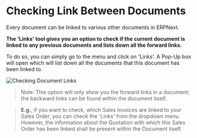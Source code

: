 <!-- add-breadcrumbs -->
# Checking Link Between Documents

Every document can be linked to various other documents in ERPNext.

**The 'Links' tool gives you an option to check if the current document is linked to any previous documents and lists down all the forward links.**

To do so, you can simply go to the menu and click on 'Links'. A Pop-Up box will open which will list down all the documents that this document has been linked to.

![Checking Document Links](/docs/assets/img/using-erpnext/using-document-links-1.gif)

> Note: This option will only show you the forward links in a document; the backward links can be found within the document itself. 

> **E.g.**, if you want to check, which Sales Invoices are linked to your Sales Order, you can check the 'Links' from the dropdown menu. However, the information about the Quotation with which this Sales Order has been linked shall be present within the Document itself.


<!-- markdown -->